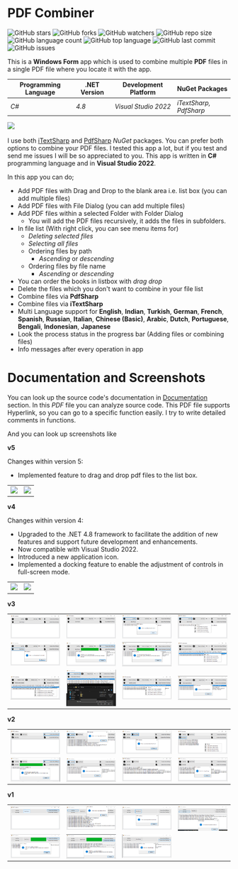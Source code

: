# PDF Combiner

![GitHub stars](https://img.shields.io/github/stars/coderserdar/PdfCombiner?style=social) ![GitHub forks](https://img.shields.io/github/forks/coderserdar/PdfCombiner?style=social) ![GitHub watchers](https://img.shields.io/github/watchers/coderserdar/PdfCombiner?style=social) ![GitHub repo size](https://img.shields.io/github/repo-size/coderserdar/PdfCombiner?style=plastic) ![GitHub language count](https://img.shields.io/github/languages/count/coderserdar/PdfCombiner?style=plastic) ![GitHub top language](https://img.shields.io/github/languages/top/coderserdar/PdfCombiner?style=plastic) ![GitHub last commit](https://img.shields.io/github/last-commit/coderserdar/PdfCombiner?color=red&style=plastic) ![GitHub issues](https://img.shields.io/github/issues/ss34nirala34/PdfCombiner)

This is a **Windows Form** app which is used to combine multiple **PDF** files in a single PDF file where you locate it with the app.

|  Programming Language  |  .NET Version  | Development Platform |     NuGet Packages     |
|------------------------|----------------|----------------------|------------------------|
|          *C#*          |      *4.8*     | *Visual Studio 2022* | *iTextSharp, PdfSharp* |

<img src="https://github.com/ss34nirala34/PdfCombiner/blob/main/Screenshots/Main/MainScreen.png?raw=true">

I use both [iTextSharp](https://www.nuget.org/packages/iTextSharp/) and [PdfSharp](http://www.pdfsharp.net) *NuGet* packages. You can prefer both options to combine your PDF files. 
I tested this app a lot, but if you test and send me issues I will be so appreciated to you. 
This app is written in **C#** programming language and in **Visual Studio 2022**. 

In this app you can do;

 - Add PDF files with Drag and Drop to the blank area i.e. list box (you can add multiple files)
 - Add PDF files with File Dialog (you can add multiple files)
 - Add PDF files within a selected Folder with Folder Dialog
 	+ You will add the PDF files recursively, it adds the files in subfolders.
 - In file list (With right click, you can see menu items for)
    + *Deleting selected files*
    + *Selecting all files*
    + Ordering files by path
       * *Ascending* or *descending*
    + Ordering files by file name
       * *Ascending* or *descending*
 - You can order the books in listbox with *drag drop*
 - Delete the files which you don't want to combine in your file list
 - Combine files via **PdfSharp**
 - Combine files via **iTextSharp**
 - Multi Language support for **English**, **Indian**, **Turkish**, **German**, **French**, **Spanish**, **Russian**, **Italian**, **Chinese (Basic)**, **Arabic**, **Dutch**, **Portuguese**, **Bengali**, **Indonesian**, **Japanese**
 - Look the process status in the progress bar (Adding files or combining files)
 - Info messages after every operation in app
   
# Documentation and Screenshots

You can look up the source code's documentation in [Documentation](https://github.com/coderserdar/PdfCombiner/blob/main/Documentation/PdfCombiner.pdf) section. In this *PDF* file you can analyze source code. This PDF file supports Hyperlink, so you can go to a specific function easily. I try to write detailed comments in functions.

And you can look up screenshots like 

**v5**

Changes within version 5:

 - Implemented feature to drag and drop pdf files to the list box.
 
<table>
   <tr>
      <td><img src="https://github.com/ss34nirala34/PdfCombiner/blob/main/Screenshots/v5/App_Screens_01.png?raw=true"></td>
      <td><img src="https://github.com/ss34nirala34/PdfCombiner/blob/main/Screenshots/v5/App_Screens_02.png?raw=true"></td>
   </tr>
</table>

**v4**

Changes within version 4:

 - Upgraded to the .NET 4.8 framework to facilitate the addition of new features and support future development and enhancements.
 - Now compatible with Visual Studio 2022.
 - Introduced a new application icon.
 - Implemented a docking feature to enable the adjustment of controls in full-screen mode.
 
<table>
   <tr>
      <td><img src="https://github.com/ss34nirala34/PdfCombiner/blob/main/Screenshots/v4/App_Screens_01.png?raw=true"></td>
      <td><img src="https://github.com/ss34nirala34/PdfCombiner/blob/main/Screenshots/v4/App_Screens_02.png?raw=true"></td>
   </tr>
</table>

**v3**

<table>
   <tr>
      <td><img src="https://github.com/coderserdar/PdfCombiner/blob/main/Screenshots/v3/App_Screens_01.png?raw=true"></td>
      <td><img src="https://github.com/coderserdar/PdfCombiner/blob/main/Screenshots/v3/App_Screens_02.png?raw=true"></td>
      <td><img src="https://github.com/coderserdar/PdfCombiner/blob/main/Screenshots/v3/App_Screens_03.png?raw=true"></td>
      <td><img src="https://github.com/coderserdar/PdfCombiner/blob/main/Screenshots/v3/App_Screens_04.png?raw=true"></td>
   </tr>
   <tr>
      <td><img src="https://github.com/coderserdar/PdfCombiner/blob/main/Screenshots/v3/App_Screens_05.png?raw=true"></td>
      <td><img src="https://github.com/coderserdar/PdfCombiner/blob/main/Screenshots/v3/App_Screens_06.png?raw=true"></td>
      <td><img src="https://github.com/coderserdar/PdfCombiner/blob/main/Screenshots/v3/App_Screens_07.png?raw=true"></td>
      <td><img src="https://github.com/coderserdar/PdfCombiner/blob/main/Screenshots/v3/App_Screens_08.png?raw=true"></td>
   </tr>
   <tr>
      <td><img src="https://github.com/coderserdar/PdfCombiner/blob/main/Screenshots/v3/App_Screens_09.png?raw=true"></td>
      <td><img src="https://github.com/coderserdar/PdfCombiner/blob/main/Screenshots/v3/App_Screens_10.png?raw=true"></td>
      <td><img src="https://github.com/coderserdar/PdfCombiner/blob/main/Screenshots/v3/App_Screens_11.png?raw=true"></td>
      <td><img src="https://github.com/coderserdar/PdfCombiner/blob/main/Screenshots/v3/App_Screens_12.png?raw=true"></td>
   </tr>
</table>

**v2**

<table>
   <tr>
      <td><img src="https://github.com/coderserdar/PdfCombiner/blob/main/Screenshots/v2/App_Screens_01.png?raw=true"></td>
      <td><img src="https://github.com/coderserdar/PdfCombiner/blob/main/Screenshots/v2/App_Screens_02.png?raw=true"></td>
      <td><img src="https://github.com/coderserdar/PdfCombiner/blob/main/Screenshots/v2/App_Screens_03.png?raw=true"></td>
      <td><img src="https://github.com/coderserdar/PdfCombiner/blob/main/Screenshots/v2/App_Screens_04.png?raw=true"></td>
   </tr>
   <tr>
      <td><img src="https://github.com/coderserdar/PdfCombiner/blob/main/Screenshots/v2/App_Screens_05.png?raw=true"></td>
      <td><img src="https://github.com/coderserdar/PdfCombiner/blob/main/Screenshots/v2/App_Screens_06.png?raw=true"></td>
      <td><img src="https://github.com/coderserdar/PdfCombiner/blob/main/Screenshots/v2/App_Screens_07.png?raw=true"></td>
      <td><img src="https://github.com/coderserdar/PdfCombiner/blob/main/Screenshots/v2/App_Screens_08.png?raw=true"></td>
   </tr>
</table>

**v1**

<table>
   <tr>
      <td><img src="https://github.com/coderserdar/PdfCombiner/blob/main/Screenshots/v1/App_Screens_01.png?raw=true"></td>
      <td><img src="https://github.com/coderserdar/PdfCombiner/blob/main/Screenshots/v1/App_Screens_02.png?raw=true"></td>
      <td><img src="https://github.com/coderserdar/PdfCombiner/blob/main/Screenshots/v1/App_Screens_03.png?raw=true"></td>
      <td><img src="https://github.com/coderserdar/PdfCombiner/blob/main/Screenshots/v1/App_Screens_04.png?raw=true"></td>
   </tr>
   <tr>
      <td><img src="https://github.com/coderserdar/PdfCombiner/blob/main/Screenshots/v1/App_Screens_05.png?raw=true"></td>
      <td><img src="https://github.com/coderserdar/PdfCombiner/blob/main/Screenshots/v1/App_Screens_06.png?raw=true"></td>
      <td><img src="https://github.com/coderserdar/PdfCombiner/blob/main/Screenshots/v1/App_Screens_07.png?raw=true"></td>
   </tr>
</table>